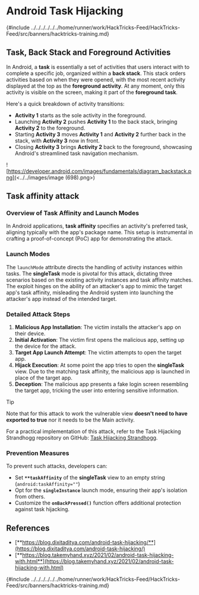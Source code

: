 # Android Task Hijacking

{#include ../../../../../../home/runner/work/HackTricks-Feed/HackTricks-Feed/src/banners/hacktricks-training.md}

## Task, Back Stack and Foreground Activities

In Android, a **task** is essentially a set of activities that users interact with to complete a specific job, organized within a **back stack**. This stack orders activities based on when they were opened, with the most recent activity displayed at the top as the **foreground activity**. At any moment, only this activity is visible on the screen, making it part of the **foreground task**.

Here's a quick breakdown of activity transitions:

- **Activity 1** starts as the sole activity in the foreground.
- Launching **Activity 2** pushes **Activity 1** to the back stack, bringing **Activity 2** to the foreground.
- Starting **Activity 3** moves **Activity 1** and **Activity 2** further back in the stack, with **Activity 3** now in front.
- Closing **Activity 3** brings **Activity 2** back to the foreground, showcasing Android's streamlined task navigation mechanism.

![https://developer.android.com/images/fundamentals/diagram_backstack.png](<../../images/image (698).png>)

## Task affinity attack

### Overview of Task Affinity and Launch Modes

In Android applications, **task affinity** specifies an activity's preferred task, aligning typically with the app's package name. This setup is instrumental in crafting a proof-of-concept (PoC) app for demonstrating the attack.

### Launch Modes

The `launchMode` attribute directs the handling of activity instances within tasks. The **singleTask** mode is pivotal for this attack, dictating three scenarios based on the existing activity instances and task affinity matches. The exploit hinges on the ability of an attacker's app to mimic the target app's task affinity, misleading the Android system into launching the attacker's app instead of the intended target.

### Detailed Attack Steps

1. **Malicious App Installation**: The victim installs the attacker's app on their device.
2. **Initial Activation**: The victim first opens the malicious app, setting up the device for the attack.
3. **Target App Launch Attempt**: The victim attempts to open the target app.
4. **Hijack Execution**: At some point the app tries to open the **singleTask** view. Due to the matching task affinity, the malicious app is launched in place of the target app.
5. **Deception**: The malicious app presents a fake login screen resembling the target app, tricking the user into entering sensitive information.

> [!TIP]
> Note that for this attack to work the vulnerable view **doesn't need to have exported to true** nor it needs to be the Main activity.

For a practical implementation of this attack, refer to the Task Hijacking Strandhogg repository on GitHub: [Task Hijacking Strandhogg](https://github.com/az0mb13/Task_Hijacking_Strandhogg).

### Prevention Measures

To prevent such attacks, developers can:
- Set **`**taskAffinity`** of the **singleTask** view to an empty string (`android:taskAffinity=""`)
- Opt for the **`singleInstance`** launch mode, ensuring their app's isolation from others.
- Customize the **`onBackPressed()`** function offers additional protection against task hijacking.

## **References**

- [**https://blog.dixitaditya.com/android-task-hijacking/**](https://blog.dixitaditya.com/android-task-hijacking/)
- [**https://blog.takemyhand.xyz/2021/02/android-task-hijacking-with.html**](https://blog.takemyhand.xyz/2021/02/android-task-hijacking-with.html)

{#include ../../../../../../home/runner/work/HackTricks-Feed/HackTricks-Feed/src/banners/hacktricks-training.md}


